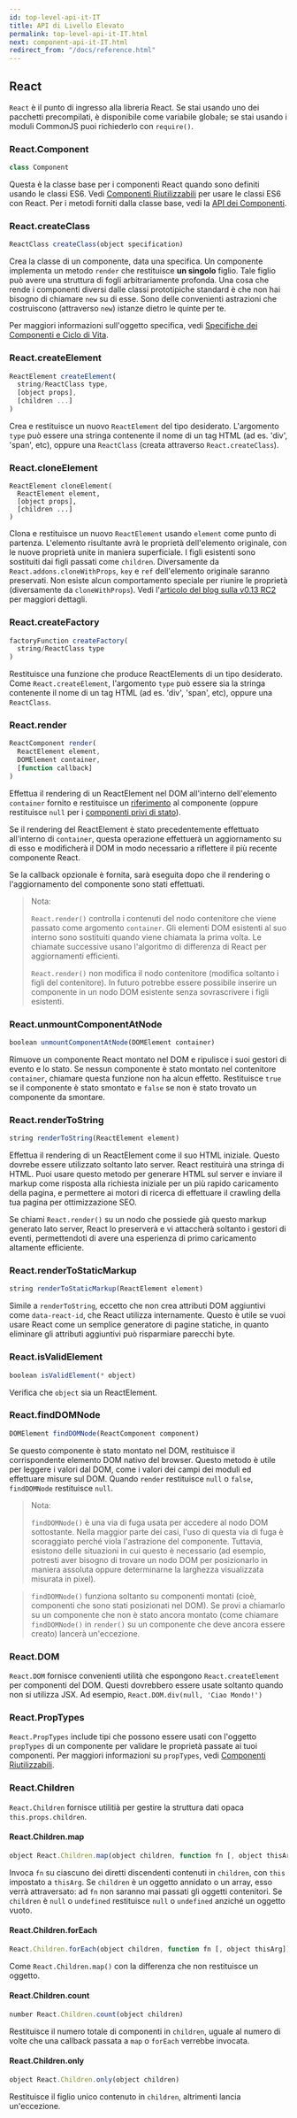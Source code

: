 ```yaml
---
id: top-level-api-it-IT
title: API di Livello Elevato
permalink: top-level-api-it-IT.html
next: component-api-it-IT.html
redirect_from: "/docs/reference.html"
---
```


## React

`React` è il punto di ingresso alla libreria React. Se stai usando uno dei pacchetti precompilati, è disponibile come variabile globale; se stai usando i moduli CommonJS puoi richiederlo con `require()`.


### React.Component

```javascript
class Component
```

Questa è la classe base per i componenti React quando sono definiti usando le classi ES6. Vedi [Componenti Riutilizzabili](/react/docs/reusable-components.html#es6-classes) per usare le classi ES6 con React. Per i metodi forniti dalla classe base, vedi la [API dei Componenti](/react/docs/component-api.html).


### React.createClass

```javascript
ReactClass createClass(object specification)
```

Crea la classe di un componente, data una specifica. Un componente implementa un metodo `render` che restituisce **un singolo** figlio. Tale figlio può avere una struttura di fogli arbitrariamente profonda. Una cosa che rende i componenti diversi dalle classi prototipiche standard è che non hai bisogno di chiamare `new` su di esse. Sono delle convenienti astrazioni che costruiscono (attraverso `new`) istanze dietro le quinte per te.

Per maggiori informazioni sull'oggetto specifica, vedi [Specifiche dei Componenti e Ciclo di Vita](/react/docs/component-specs.html).


### React.createElement

```javascript
ReactElement createElement(
  string/ReactClass type,
  [object props],
  [children ...]
)
```

Crea e restituisce un nuovo `ReactElement` del tipo desiderato. L'argomento `type` può essere una stringa contenente il nome di un tag HTML (ad es. 'div', 'span', etc), oppure una `ReactClass` (creata attraverso `React.createClass`).


### React.cloneElement

```
ReactElement cloneElement(
  ReactElement element,
  [object props],
  [children ...]
)
```

Clona e restituisce un nuovo `ReactElement` usando `element` come punto di partenza. L'elemento risultante avrà le proprietà dell'elemento originale, con le nuove proprietà unite in maniera superficiale. I figli esistenti sono sostituiti dai figli passati come `children`. Diversamente da `React.addons.cloneWithProps`, `key` e `ref` dell'elemento originale saranno preservati. Non esiste alcun comportamento speciale per riunire le proprietà (diversamente da `cloneWithProps`). Vedi l'[articolo del blog sulla v0.13 RC2](/react/blog/2015/03/03/react-v0.13-rc2.html) per maggiori dettagli.


### React.createFactory

```javascript
factoryFunction createFactory(
  string/ReactClass type
)
```

Restituisce una funzione che produce ReactElements di un tipo desiderato. Come `React.createElement`,
l'argomento `type` può essere sia la stringa contenente il nome di un tag HTML (ad es. 'div', 'span', etc), oppure una
`ReactClass`.


### React.render

```javascript
ReactComponent render(
  ReactElement element,
  DOMElement container,
  [function callback]
)
```

Effettua il rendering di un ReactElement nel DOM all'interno dell'elemento `container` fornito e restituisce un [riferimento](/react/docs/more-about-refs-it-IT.html) al componente (oppure restituisce `null` per i [componenti privi di stato](/react/docs/reusable-components-it-IT.html#stateless-functions)).

Se il rendering del ReactElement è stato precedentemente effettuato all'interno di `container`, questa operazione effettuerà un aggiornamento su di esso e modificherà il DOM in modo necessario a riflettere il più recente componente React.

Se la callback opzionale è fornita, sarà eseguita dopo che il rendering o l'aggiornamento del componente sono stati effettuati.

> Nota:
>
> `React.render()` controlla i contenuti del nodo contenitore che viene passato come argomento `container`. Gli elementi DOM
> esistenti al suo interno sono sostituiti quando viene chiamata la prima volta. Le chiamate successive usano l'algoritmo di
> differenza di React per aggiornamenti efficienti.
>
> `React.render()` non modifica il nodo contenitore (modifica soltanto i figli del contenitore). In
> futuro potrebbe essere possibile inserire un componente in un nodo DOM esistente senza sovrascrivere i figli esistenti.


### React.unmountComponentAtNode

```javascript
boolean unmountComponentAtNode(DOMElement container)
```

Rimuove un componente React montato nel DOM e ripulisce i suoi gestori di evento e lo stato. Se nessun componente è stato montato nel contenitore `container`, chiamare questa funzione non ha alcun effetto. Restituisce `true` se il componente è stato smontato e `false` se non è stato trovato un componente da smontare.


### React.renderToString

```javascript
string renderToString(ReactElement element)
```

Effettua il rendering di un ReactElement come il suo HTML iniziale. Questo dovrebe essere utilizzato soltanto lato server. React restituirà una stringa di HTML. Puoi usare questo metodo per generare HTML sul server e inviare il markup come risposta alla richiesta iniziale per un più rapido caricamento della pagina, e permettere ai motori di ricerca di effettuare il crawling della tua pagina per ottimizzazione SEO.

Se chiami `React.render()` su un nodo che possiede già questo markup generato lato server, React lo preserverà e vi attaccherà soltanto i gestori di eventi, permettendoti di avere una esperienza di primo caricamento altamente efficiente.


### React.renderToStaticMarkup

```javascript
string renderToStaticMarkup(ReactElement element)
```

Simile a `renderToString`, eccetto che non crea attributi DOM aggiuntivi come `data-react-id`, che React utilizza internamente. Questo è utile se vuoi usare React come un semplice generatore di pagine statiche, in quanto eliminare gli attributi aggiuntivi può risparmiare parecchi byte.


### React.isValidElement

```javascript
boolean isValidElement(* object)
```

Verifica che `object` sia un ReactElement.


### React.findDOMNode

```javascript
DOMElement findDOMNode(ReactComponent component)
```
Se questo componente è stato montato nel DOM, restituisce il corrispondente elemento DOM nativo del browser. Questo metodo è utile per leggere i valori dal DOM, come i valori dei campi dei moduli ed effettuare misure sul DOM. Quando `render` restituisce `null` o `false`, `findDOMNode` restituisce `null`.

> Nota:
>
> `findDOMNode()` è una via di fuga usata per accedere al nodo DOM sottostante. Nella maggior parte dei casi, l'uso di questa via di fuga è scoraggiato perché viola l'astrazione del componente. Tuttavia, esistono delle situazioni in cui questo è necessario (ad esempio, potresti aver bisogno di trovare un nodo DOM per posizionarlo in maniera assoluta oppure determinarne la larghezza visualizzata misurata in pixel).

>
> `findDOMNode()` funziona soltanto su componenti montati (cioè, componenti che sono stati posizionati nel DOM). Se provi a chiamarlo su un componente che non è stato ancora montato (come chiamare `findDOMNode()` in `render()` su un componente che deve ancora essere creato) lancerà un'eccezione.

### React.DOM

`React.DOM` fornisce convenienti utilità che espongono `React.createElement` per componenti del DOM. Questi dovrebbero essere usate soltanto quando non si utilizza JSX. Ad esempio, `React.DOM.div(null, 'Ciao Mondo!')`


### React.PropTypes

`React.PropTypes` include tipi che possono essere usati con l'oggetto `propTypes` di un componente per validare le proprietà passate ai tuoi componenti. Per maggiori informazioni su `propTypes`, vedi [Componenti Riutilizzabili](/react/docs/reusable-components.html).


### React.Children

`React.Children` fornisce utilitià per gestire la struttura dati opaca `this.props.children`.

#### React.Children.map

```javascript
object React.Children.map(object children, function fn [, object thisArg])
```

Invoca `fn` su ciascuno dei diretti discendenti contenuti in `children`, con `this` impostato a `thisArg`. Se `children` è un oggetto annidato o un array, esso verrà attraversato: ad `fn` non saranno mai passati gli oggetti contenitori. Se `children` è `null` o `undefined` restituisce `null` o `undefined` anziché un oggetto vuoto.

#### React.Children.forEach

```javascript
React.Children.forEach(object children, function fn [, object thisArg])
```

Come `React.Children.map()` con la differenza che non restituisce un oggetto.

#### React.Children.count

```javascript
number React.Children.count(object children)
```

Restituisce il numero totale di componenti in `children`, uguale al numero di volte che una callback passata a `map` o `forEach` verrebbe invocata.

#### React.Children.only

```javascript
object React.Children.only(object children)
```

Restituisce il figlio unico contenuto in `children`, altrimenti lancia un'eccezione.
